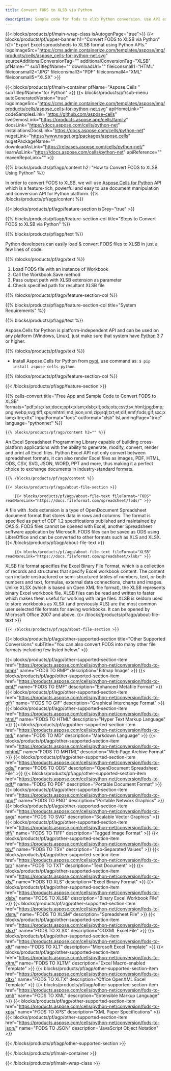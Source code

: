 ```yaml
---
title: Convert FODS to XLSB via Python

description: Sample code for fods to xlsb Python conversion. Use API example code for batch fods files to xlsb conversion within Python application.
---
```


{{< blocks/products/pf/main-wrap-class isAutogenPage="true">}}
{{< blocks/products/pf/upper-banner h1="Convert FODS to XLSB via Python" h2="Export Excel spreadsheets to XLSB format using Python APIs." logoImageSrc="https://cms.admin.containerize.com/templates/aspose/img/products/cells/aspose_cells-for-python-net.svg" sourceAdditionalConversionTag="" additionalConversionTag="XLSB" pfName="" subTitlepfName="" downloadUrl="" fileiconsmall1="HTML" fileiconsmall2="JPG" fileiconsmall3="PDF" fileiconsmall4="XML" fileiconsmall5="XLSX" >}}

{{< blocks/products/pf/main-container pfName="Aspose.Cells " subTitlepfName="for Python" >}}
{{< blocks/products/pf/sub-menu autoGeneratedVersion="true" logoImageSrc="https://cms.admin.containerize.com/templates/aspose/img/products/cells/aspose_cells-for-python-net.svg" apiHomeLink="" codeSamplesLink="https://github.com/aspose-cells" liveDemosLink="https://products.aspose.app/cells/family" docsLink="https://docs.aspose.com/cells/python-net" installationsDocsLink="https://docs.aspose.com/cells/python-net" nugetLink="https://www.nuget.org/packages/aspose.cells" nugetPackageName="" downloadAsLink="https://releases.aspose.com/cells/python-net/" learnAsLink="https://docs.aspose.com/cells/python-net" apiReference="" mavenRepoLink="" >}}

{{% blocks/products/pf/agp/content h2="How to Convert FODS to XLSB Using Python" %}}

 In order to convert FODS to XLSB, we will use
 [Aspose.Cells for Python](https://pypi.org/project/aspose-cells-python) 
 API which is a feature-rich, powerful and easy to use document manipulation and conversion API for Python platform. 
{{% /blocks/products/pf/agp/content %}}

{{< blocks/products/pf/agp/feature-section isGrey="true" >}}

{{% blocks/products/pf/agp/feature-section-col title="Steps to Convert FODS to XLSB via Python" %}}

{{% blocks/products/pf/agp/text %}}

 Python developers can easily load & convert FODS files to XLSB in just a few lines of code.

{{% /blocks/products/pf/agp/text %}}

1.  Load FODS file with an instance of Workbook
1.  Call the Workbook.Save method
1.  Pass output path with XLSB extension as parameter
1.  Check specified path for resultant XLSB file

{{% /blocks/products/pf/agp/feature-section-col %}}

{{% blocks/products/pf/agp/feature-section-col title="System Requirements" %}}

{{% blocks/products/pf/agp/text %}}

 Aspose.Cells for Python is platform-independent API and can be used on any platform (Windows, Linux), just make sure that system have [Python](https://www.python.org/downloads/) 3.7 or higher. 
 
{{% /blocks/products/pf/agp/text %}}


- Install Aspose.Cells for Python from <a href="https://pypi.org/project/aspose-cells-python/">pypi</a>, use command as: <code>$ pip install aspose-cells-python</code>.

{{% /blocks/products/pf/agp/feature-section-col %}}

{{< /blocks/products/pf/agp/feature-section >}}

{{% cells-convert title="Free App and Sample Code to Convert FODS to XLSB" formats="pdf;xls;xlsx;docx;pptx;xlsm;xlsb;xlt;ods;ots;csv;tsv;html;jpg;bmp;png;webp;svg;tiff;xps;mhtml;md;json;xml;zip;sql;txt;et;dif;emf;fods;gif;sxc;xlam;xltm;xltx" InputFormat="fods" outformat="xlsb" IsLandingPage="true" language="pythonnet" %}}
 
<!-- aboutfile Starts -->

    {{% blocks/products/pf/agp/content h2="" %}}

 An Excel Spreadsheet Programming Library capable of building cross-platform applications with the ability to generate, modify, convert, render and print all Excel files. Python Excel API not only convert between spreadsheet formats, it can also render Excel files as images, PDF, HTML, ODS, CSV, SVG, JSON, WORD, PPT and more, thus making it a perfect choice to exchange documents in industry-standard formats.

    {{% /blocks/products/pf/agp/content %}}

    {{< blocks/products/pf/agp/about-file-section >}}

        {{< blocks/products/pf/agp/about-file-text fileFormat="FODS" readMoreLink="https://docs.fileformat.com/spreadsheet/fods/" >}}
A file with .fods extension is a type of OpenDocument Spreadsheet document format that stores data in rows and columns. The format is specified as part of ODF 1.2 specifications published and maintained by OASIS. FODS files cannot be opened with Excel, another Spreadsheet software application by Microsoft. FODS files can be saved as ODS using LibreOffice and can be converted to other formats such as XLS and XLSX.
        {{< /blocks/products/pf/agp/about-file-text >}}

        {{< blocks/products/pf/agp/about-file-text fileFormat="XLSB" readMoreLink="https://docs.fileformat.com/spreadsheet/xlsb/" >}}
XLSB file format specifies the Excel Binary File Format, which is a collection of records and structures that specify Excel workbook content. The content can include unstructured or semi-structured tables of numbers, text, or both numbers and text, formulas, external data connections, charts and images. Unlike XLSX (which is based on Open XML file format), the XLSB represents binary Excel workbook file. XLSB files can be read and written to faster which makes them useful for working with large files. XLSB is seldom used to store workbooks as XLSX (and previously XLS) are the most common user selected file formats for saving workbooks. It can be opened by Microsoft Office 2007 and above.
        {{< /blocks/products/pf/agp/about-file-text >}}

    {{< /blocks/products/pf/agp/about-file-section >}}

<!-- aboutfile Ends -->

{{< blocks/products/pf/agp/other-supported-section title="Other Supported Conversions" subTitle="You can also convert FODS into many other file formats including few listed below." >}}

{{< blocks/products/pf/agp/other-supported-section-item href="https://products.aspose.com/cells/python-net/conversion/fods-to-bmp/" name="FODS TO BMP" description="Bitmap Image" >}}
{{< blocks/products/pf/agp/other-supported-section-item href="https://products.aspose.com/cells/python-net/conversion/fods-to-emf/" name="FODS TO EMF" description="Enhanced Metafile Format" >}}
{{< blocks/products/pf/agp/other-supported-section-item href="https://products.aspose.com/cells/python-net/conversion/fods-to-gif/" name="FODS TO GIF" description="Graphical Interchange Format" >}}
{{< blocks/products/pf/agp/other-supported-section-item href="https://products.aspose.com/cells/python-net/conversion/fods-to-html/" name="FODS TO HTML" description="Hyper Text Markup Language" >}}
{{< blocks/products/pf/agp/other-supported-section-item href="https://products.aspose.com/cells/python-net/conversion/fods-to-md/" name="FODS TO MD" description="Markdown Language" >}}
{{< blocks/products/pf/agp/other-supported-section-item href="https://products.aspose.com/cells/python-net/conversion/fods-to-mhtml/" name="FODS TO MHTML" description="Web Page Archive Format" >}}
{{< blocks/products/pf/agp/other-supported-section-item href="https://products.aspose.com/cells/python-net/conversion/fods-to-ods/" name="FODS TO ODS" description="OpenDocument Spreadsheet File" >}}
{{< blocks/products/pf/agp/other-supported-section-item href="https://products.aspose.com/cells/python-net/conversion/fods-to-pdf/" name="FODS TO PDF" description="Portable Document Format" >}}
{{< blocks/products/pf/agp/other-supported-section-item href="https://products.aspose.com/cells/python-net/conversion/fods-to-png/" name="FODS TO PNG" description="Portable Network Graphics" >}}
{{< blocks/products/pf/agp/other-supported-section-item href="https://products.aspose.com/cells/python-net/conversion/fods-to-svg/" name="FODS TO SVG" description="Scalable Vector Graphics" >}}
{{< blocks/products/pf/agp/other-supported-section-item href="https://products.aspose.com/cells/python-net/conversion/fods-to-tiff/" name="FODS TO TIFF" description="Tagged Image Format" >}}
{{< blocks/products/pf/agp/other-supported-section-item href="https://products.aspose.com/cells/python-net/conversion/fods-to-tsv/" name="FODS TO TSV" description="Tab-Separated Values" >}}
{{< blocks/products/pf/agp/other-supported-section-item href="https://products.aspose.com/cells/python-net/conversion/fods-to-txt/" name="FODS TO TXT" description="Text Document" >}}
{{< blocks/products/pf/agp/other-supported-section-item href="https://products.aspose.com/cells/python-net/conversion/fods-to-xls/" name="FODS TO XLS" description="Excel Binary Format" >}}
{{< blocks/products/pf/agp/other-supported-section-item href="https://products.aspose.com/cells/python-net/conversion/fods-to-xlsb/" name="FODS TO XLSB" description="Binary Excel Workbook File" >}}
{{< blocks/products/pf/agp/other-supported-section-item href="https://products.aspose.com/cells/python-net/conversion/fods-to-xlsm/" name="FODS TO XLSM" description="Spreadsheet File" >}}
{{< blocks/products/pf/agp/other-supported-section-item href="https://products.aspose.com/cells/python-net/conversion/fods-to-xlsx/" name="FODS TO XLSX" description="OOXML Excel File" >}}
{{< blocks/products/pf/agp/other-supported-section-item href="https://products.aspose.com/cells/python-net/conversion/fods-to-xlt/" name="FODS TO XLT" description="Microsoft Excel Template" >}}
{{< blocks/products/pf/agp/other-supported-section-item href="https://products.aspose.com/cells/python-net/conversion/fods-to-xltm/" name="FODS TO XLTM" description="Excel Macro-enabled Template" >}}
{{< blocks/products/pf/agp/other-supported-section-item href="https://products.aspose.com/cells/python-net/conversion/fods-to-xltx/" name="FODS TO XLTX" description="Office OpenXML Excel Template" >}}
{{< blocks/products/pf/agp/other-supported-section-item href="https://products.aspose.com/cells/python-net/conversion/fods-to-xml/" name="FODS TO XML" description="Extensible Markup Language" >}}
{{< blocks/products/pf/agp/other-supported-section-item href="https://products.aspose.com/cells/python-net/conversion/fods-to-xps/" name="FODS TO XPS" description="XML Paper Specifications" >}}
{{< blocks/products/pf/agp/other-supported-section-item href="https://products.aspose.com/cells/python-net/conversion/fods-to-json/" name="FODS TO JSON" description="JavaScript Object Notation" >}}

{{< /blocks/products/pf/agp/other-supported-section >}}

{{< /blocks/products/pf/main-container >}}
    
{{< /blocks/products/pf/main-wrap-class >}}
